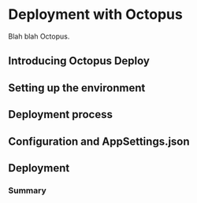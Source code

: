 # Deployment with Octopus

Blah blah Octopus.

## Introducing Octopus Deploy

## Setting up the environment

## Deployment process

## Configuration and AppSettings.json

## Deployment

### Summary
